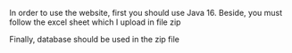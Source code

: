 In order to use the website, first you should use Java 16. Beside, you must follow the excel sheet which I upload in file zip

Finally, database should be used in the zip file

